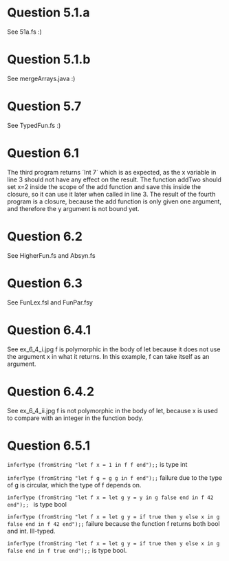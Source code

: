 # Question 5.1.a 
See 51a.fs :)

# Question 5.1.b 
See mergeArrays.java :)

# Question 5.7
See TypedFun.fs :) 

# Question 6.1
The third program returns ´Int 7´ which is as expected, as the x variable in line 3 should not have any effect on the result. The function addTwo should set x=2 inside the scope of the add function and save this inside the closure, so it can use it later when called in line 3.
The result of the fourth program is a closure, because the add function is only given one argument, and therefore the y argument is not bound yet. 

# Question 6.2 
See HigherFun.fs and Absyn.fs

# Question 6.3
See FunLex.fsl and FunPar.fsy 

# Question 6.4.1
See ex_6_4_i.jpg 
f is polymorphic in the body of let because it does not use the argument x in what it returns. In this example, f can take itself as an argument. 

# Question 6.4.2
See ex_6_4_ii.jpg 
f is not polymorphic in the body of let, because x is used to compare with an integer in the function body. 

# Question 6.5.1
`inferType (fromString "let f x = 1 in f f end");;` is type int

`inferType (fromString "let f g = g g in f end");;` failure due to the type of g is circular, which the type of f depends on.

`inferType (fromString "let f x =
                                 let g y = y
                                 in g false end
                           in f 42 end");; ` is type bool

`inferType (fromString "let f x =
                                 let g y = if true then y else x
                                 in g false end
                           in f 42 end");;` failure because the function f returns both bool and int. Ill-typed. 


`inferType (fromString "let f x =
                                 let g y = if true then y else x
                                 in g false end
                           in f true end");;` is type bool. 




